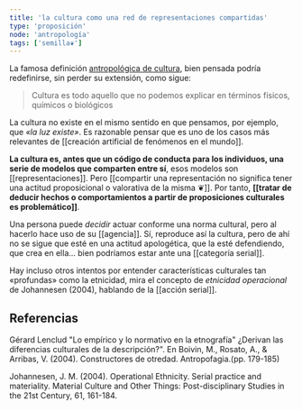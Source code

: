 ```yaml
---
title: 'la cultura como una red de representaciones compartidas'
type: 'proposición'
node: 'antropología'
tags: ['semilla❦']
---
```


La famosa definición [antropológica de cultura](http://www.filosofia.org/filomat/df406.htm), bien pensada podría redefinirse, sin perder su extensión, como sigue:

>Cultura es todo aquello que no podemos explicar en términos físicos, químicos o biológicos

La cultura no existe en el mismo sentido en que pensamos, por ejemplo, que *«la luz existe»*. Es razonable pensar que es uno de los casos más relevantes de [[creación artificial de fenómenos en el mundo]].

**La cultura es, antes que un código de conducta para los individuos, una serie de modelos que comparten entre sí**, esos modelos son [[representaciones]]. Pero [[compartir una representación no significa tener una actitud proposicional o valorativa de la misma ❦]]. Por tanto, **[[tratar de deducir hechos o comportamientos a partir de proposiciones culturales es problemático]]**.

Una persona puede *decidir* actuar conforme una norma cultural, pero al hacerlo hace uso de su [[agencia]]. Sí, reproduce así la cultura, pero de ahí no se sigue que esté en una actitud apologética, que la esté defendiendo, que crea en ella... bien podríamos estar ante una [[categoría serial]].

Hay incluso otros intentos por entender características culturales tan «profundas» como la etnicidad, mira el concepto de *etnicidad operacional* de Johannesen (2004), hablando de la [[acción serial]].

## Referencias

Gérard Lenclud  "Lo empírico y lo normativo en la etnografía" ¿Derivan las diferencias culturales de la descripción?". En  Boivin, M., Rosato, A., & Arribas, V. (2004). Constructores de otredad. Antropofagia.(pp. 179-185)

Johannesen, J. M. (2004). Operational Ethnicity. Serial practice and materiality. Material Culture and Other Things: Post-disciplinary Studies in the 21st Century, 61, 161-184.
